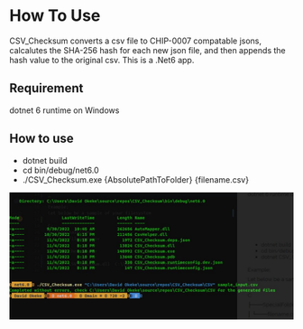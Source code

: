 
# How To Use
CSV_Checksum converts a csv file to CHIP-0007 compatable jsons, calcalutes the SHA-256 hash for each new json file, and then appends the hash value to the original csv. This is a .Net6 app.

## Requirement
dotnet 6 runtime on Windows

## How to use

- dotnet build
- cd bin/debug/net6.0
- ./CSV_Checksum.exe {AbsolutePathToFolder} {filename.csv}

![SampleConsole](sample.jpg)

